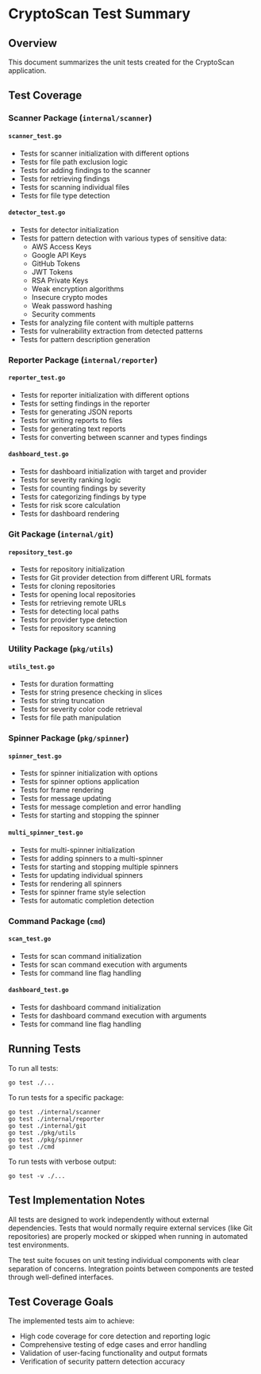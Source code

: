 # CryptoScan Test Summary

## Overview
This document summarizes the unit tests created for the CryptoScan application.

## Test Coverage

### Scanner Package (`internal/scanner`)

#### `scanner_test.go`
- Tests for scanner initialization with different options
- Tests for file path exclusion logic
- Tests for adding findings to the scanner
- Tests for retrieving findings
- Tests for scanning individual files
- Tests for file type detection

#### `detector_test.go`
- Tests for detector initialization
- Tests for pattern detection with various types of sensitive data:
  - AWS Access Keys
  - Google API Keys
  - GitHub Tokens
  - JWT Tokens
  - RSA Private Keys
  - Weak encryption algorithms
  - Insecure crypto modes
  - Weak password hashing
  - Security comments
- Tests for analyzing file content with multiple patterns
- Tests for vulnerability extraction from detected patterns
- Tests for pattern description generation

### Reporter Package (`internal/reporter`)

#### `reporter_test.go`
- Tests for reporter initialization with different options
- Tests for setting findings in the reporter
- Tests for generating JSON reports
- Tests for writing reports to files
- Tests for generating text reports
- Tests for converting between scanner and types findings

#### `dashboard_test.go`
- Tests for dashboard initialization with target and provider
- Tests for severity ranking logic
- Tests for counting findings by severity
- Tests for categorizing findings by type
- Tests for risk score calculation
- Tests for dashboard rendering

### Git Package (`internal/git`)

#### `repository_test.go`
- Tests for repository initialization
- Tests for Git provider detection from different URL formats
- Tests for cloning repositories
- Tests for opening local repositories
- Tests for retrieving remote URLs
- Tests for detecting local paths
- Tests for provider type detection
- Tests for repository scanning

### Utility Package (`pkg/utils`)

#### `utils_test.go`
- Tests for duration formatting
- Tests for string presence checking in slices
- Tests for string truncation
- Tests for severity color code retrieval
- Tests for file path manipulation

### Spinner Package (`pkg/spinner`)

#### `spinner_test.go`
- Tests for spinner initialization with options
- Tests for spinner options application
- Tests for frame rendering
- Tests for message updating
- Tests for message completion and error handling
- Tests for starting and stopping the spinner

#### `multi_spinner_test.go`
- Tests for multi-spinner initialization
- Tests for adding spinners to a multi-spinner
- Tests for starting and stopping multiple spinners
- Tests for updating individual spinners
- Tests for rendering all spinners
- Tests for spinner frame style selection
- Tests for automatic completion detection

### Command Package (`cmd`)

#### `scan_test.go`
- Tests for scan command initialization
- Tests for scan command execution with arguments
- Tests for command line flag handling

#### `dashboard_test.go`
- Tests for dashboard command initialization
- Tests for dashboard command execution with arguments
- Tests for command line flag handling

## Running Tests

To run all tests:
```
go test ./...
```

To run tests for a specific package:
```
go test ./internal/scanner
go test ./internal/reporter
go test ./internal/git
go test ./pkg/utils
go test ./pkg/spinner
go test ./cmd
```

To run tests with verbose output:
```
go test -v ./...
```

## Test Implementation Notes

All tests are designed to work independently without external dependencies. Tests that would normally require external services (like Git repositories) are properly mocked or skipped when running in automated test environments.

The test suite focuses on unit testing individual components with clear separation of concerns. Integration points between components are tested through well-defined interfaces.

## Test Coverage Goals

The implemented tests aim to achieve:
- High code coverage for core detection and reporting logic
- Comprehensive testing of edge cases and error handling
- Validation of user-facing functionality and output formats
- Verification of security pattern detection accuracy